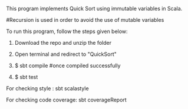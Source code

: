 This program implements Quick Sort using immutable variables in Scala.

#Recursion is used in order to avoid the use of mutable variables

To run this program, follow the steps given below:

1. Download the repo and unzip the folder

2. Open terminal and redirect to "QuickSort"

3. $ sbt compile
#once compiled successfully

4. $ sbt test

For checking style : sbt scalastyle

For checking code coverage: sbt coverageReport
